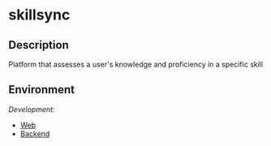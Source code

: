 # skillsync

## Description

Platform that assesses a user's knowledge and proficiency in a specific skill

## Environment

*Development:*

- [Web](https://d3n8a4hr7uh9m2.cloudfront.net/#)
- [Backend](http://skills-skill-2ugpwfcp9mfp-1157459212.us-east-1.elb.amazonaws.com/)
